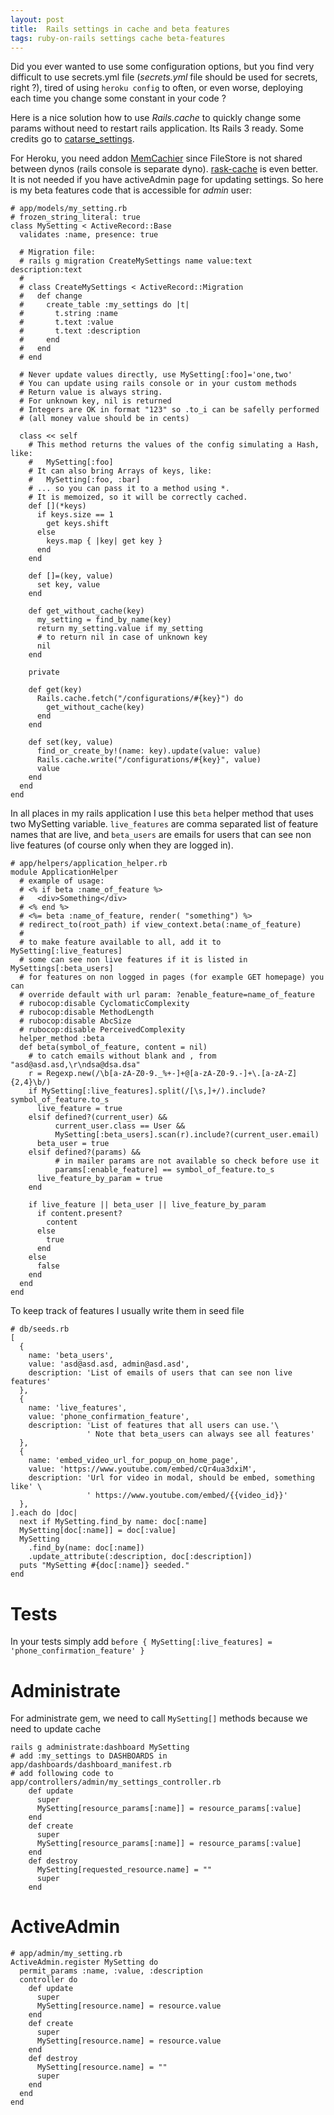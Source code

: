 ```yaml
---
layout: post
title:  Rails settings in cache and beta features
tags: ruby-on-rails settings cache beta-features
---
```


Did you ever wanted to use some configuration options, but you find very difficult to use secrets.yml file (*secrets.yml* file should be used for secrets, right ?), tired of using `heroku config` to often, or even worse, deploying each time you change some constant in your code ?

Here is a nice solution how to use *Rails.cache* to quickly change some params
without need to restart rails application. Its Rails 3 ready. Some credits go
to
[catarse_settings](https://github.com/catarse/catarse_settings_db/blob/master/app/models/catarse_settings_db/setting.rb).

For Heroku, you need addon
[MemCachier](https://devcenter.heroku.com/articles/memcachier) since FileStore
is not shared between dynos (rails console is separate dyno).
[rask-cache](https://devcenter.heroku.com/articles/rack-cache-memcached-rails31)
is even better. It is not needed if you have activeAdmin page for updating
settings.
So here is my beta features code that is accessible for *admin* user:

~~~
# app/models/my_setting.rb
# frozen_string_literal: true
class MySetting < ActiveRecord::Base
  validates :name, presence: true

  # Migration file:
  # rails g migration CreateMySettings name value:text description:text
  #
  # class CreateMySettings < ActiveRecord::Migration
  #   def change
  #     create_table :my_settings do |t|
  #       t.string :name
  #       t.text :value
  #       t.text :description
  #     end
  #   end
  # end

  # Never update values directly, use MySetting[:foo]='one,two'
  # You can update using rails console or in your custom methods
  # Return value is always string.
  # For unknown key, nil is returned
  # Integers are OK in format "123" so .to_i can be safelly performed
  # (all money value should be in cents)

  class << self
    # This method returns the values of the config simulating a Hash, like:
    #   MySetting[:foo]
    # It can also bring Arrays of keys, like:
    #   MySetting[:foo, :bar]
    # ... so you can pass it to a method using *.
    # It is memoized, so it will be correctly cached.
    def [](*keys)
      if keys.size == 1
        get keys.shift
      else
        keys.map { |key| get key }
      end
    end

    def []=(key, value)
      set key, value
    end

    def get_without_cache(key)
      my_setting = find_by_name(key)
      return my_setting.value if my_setting
      # to return nil in case of unknown key
      nil
    end

    private

    def get(key)
      Rails.cache.fetch("/configurations/#{key}") do
        get_without_cache(key)
      end
    end

    def set(key, value)
      find_or_create_by!(name: key).update(value: value)
      Rails.cache.write("/configurations/#{key}", value)
      value
    end
  end
end
~~~


In all places in my rails application I use this `beta` helper method that uses two MySetting variable. `live_features` are comma separated list of feature names that are live, and `beta_users` are emails for users that can see non live features (of course only when they are logged in).

~~~
# app/helpers/application_helper.rb
module ApplicationHelper
  # example of usage:
  # <% if beta :name_of_feature %>
  #   <div>Something</div>
  # <% end %>
  # <%= beta :name_of_feature, render( "something") %>
  # redirect_to(root_path) if view_context.beta(:name_of_feature)
  #
  # to make feature available to all, add it to MySetting[:live_features]
  # some can see non live features if it is listed in MySettings[:beta_users]
  # for features on non logged in pages (for example GET homepage) you can
  # override default with url param: ?enable_feature=name_of_feature
  # rubocop:disable CyclomaticComplexity
  # rubocop:disable MethodLength
  # rubocop:disable AbcSize
  # rubocop:disable PerceivedComplexity
  helper_method :beta
  def beta(symbol_of_feature, content = nil)
    # to catch emails without blank and , from "asd@asd.asd,\r\ndsa@dsa.dsa"
    r = Regexp.new(/\b[a-zA-Z0-9._%+-]+@[a-zA-Z0-9.-]+\.[a-zA-Z]{2,4}\b/)
    if MySetting[:live_features].split(/[\s,]+/).include? symbol_of_feature.to_s
      live_feature = true
    elsif defined?(current_user) &&
          current_user.class == User &&
          MySetting[:beta_users].scan(r).include?(current_user.email)
      beta_user = true
    elsif defined?(params) &&
          # in mailer params are not available so check before use it
          params[:enable_feature] == symbol_of_feature.to_s
      live_feature_by_param = true
    end

    if live_feature || beta_user || live_feature_by_param
      if content.present?
        content
      else
        true
      end
    else
      false
    end
  end
end
~~~


To keep track of features I usually write them in seed file

~~~
# db/seeds.rb
[
  {
    name: 'beta_users',
    value: 'asd@asd.asd, admin@asd.asd',
    description: 'List of emails of users that can see non live features'
  },
  {
    name: 'live_features',
    value: 'phone_confirmation_feature',
    description: 'List of features that all users can use.'\
                 ' Note that beta_users can always see all features'
  },
  {
    name: 'embed_video_url_for_popup_on_home_page',
    value: 'https://www.youtube.com/embed/cQr4ua3dxiM',
    description: 'Url for video in modal, should be embed, something like' \
                 ' https://www.youtube.com/embed/{{video_id}}'
  },
].each do |doc|
  next if MySetting.find_by name: doc[:name]
  MySetting[doc[:name]] = doc[:value]
  MySetting
    .find_by(name: doc[:name])
    .update_attribute(:description, doc[:description])
  puts "MySetting #{doc[:name]} seeded."
end
~~~

# Tests

In your tests simply add  `before { MySetting[:live_features] = 'phone_confirmation_feature' }`

# Administrate

For administrate gem, we need to call `MySetting[]` methods because we need to update cache

~~~
rails g administrate:dashboard MySetting
# add :my_settings to DASHBOARDS in app/dashboards/dashboard_manifest.rb
# add following code to app/controllers/admin/my_settings_controller.rb
    def update
      super
      MySetting[resource_params[:name]] = resource_params[:value]
    end
    def create
      super
      MySetting[resource_params[:name]] = resource_params[:value]
    end
    def destroy
      MySetting[requested_resource.name] = ""
      super
    end
~~~

# ActiveAdmin

~~~
# app/admin/my_setting.rb
ActiveAdmin.register MySetting do
  permit_params :name, :value, :description
  controller do
    def update
      super
      MySetting[resource.name] = resource.value
    end
    def create
      super
      MySetting[resource.name] = resource.value
    end
    def destroy
      MySetting[resource.name] = ""
      super
    end
  end
end
~~~
